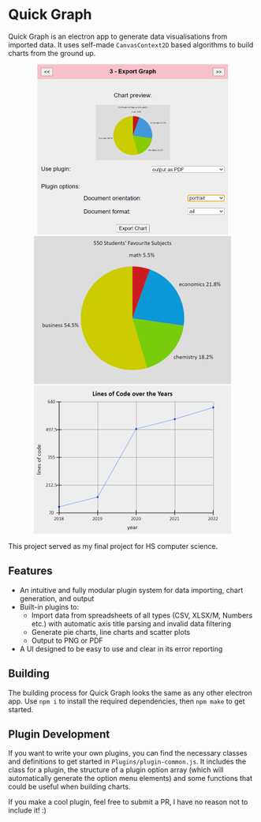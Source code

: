 # Quick Graph

Quick Graph is an electron app to generate data visualisations from imported data. It uses self-made `CanvasContext2D` based algorithms to build charts from the ground up.

<center>
<img src="/readme-assets/ui.png" width="387" height="345" alt="Quick Graph UI">
<img src="/readme-assets/piechart.png" width="400" height="300" alt="Pie chart example">
<img src="/readme-assets/linechart.png" width="400" height="300" alt="Line chart example">
</center>


This project served as my final project for HS computer science.

## Features

- An intuitive and fully modular plugin system for data importing, chart generation, and output
- Built-in plugins to:
    - Import data from spreadsheets of all types (CSV, XLSX/M, Numbers etc.) with automatic axis title parsing and invalid data filtering
    - Generate pie charts, line charts and scatter plots
    - Output to PNG or PDF
- A UI designed to be easy to use and clear in its error reporting

## Building

The building process for Quick Graph looks the same as any other electron app. Use `npm i` to install the required dependencies, then `npm make` to get started.

## Plugin Development

If you want to write your own plugins, you can find the necessary classes and definitions to get started in `Plugins/plugin-common.js`. It includes the class for a plugin, the structure of a plugin option array (which will automatically generate the option menu elements) and some functions that could be useful when building charts.

If you make a cool plugin, feel free to submit a PR, I have no reason not to include it! :)
